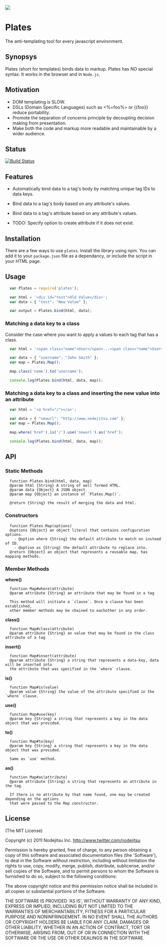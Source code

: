 
![](http://flatironjs.org/img/flatiron.png)

# Plates 
The anti-templating tool for every javascript environment.

## Synopsys

Plates (short for templates) binds data to markup. Plates has NO special syntax. It works in the browser and in `Node.js`.

## Motivation

- DOM templating is SLOW.
- DSLs (Domain Specific Languages) such as <%=foo%> or {{foo}} reduce portability.
- Promote the separation of concerns principle by decoupling decision making from presentation.
- Make both the code and markup more readable and maintainable by a wider audience.

## Status

[![Build Status](https://secure.travis-ci.org/flatiron/plates.png)](http://travis-ci.org/flatiron/plates)

## Features

- Automatically bind data to a tag's body by matching unique tag IDs to data keys.
- Bind data to a tag's body based on any attribute's values.
- Bind data to a tag's attribute based on any attribute's values.

- TODO: Specify option to create attribute if it does not exist.

## Installation
There are a few ways to use `plates`. Install the library using npm. You can add it to your `package.json` file as a dependancy, or include the script in your HTML page.

## Usage

```js
  var Plates = require('plates');

  var html = '<div id="test">Old Value</div>';
  var data = { "test": "New Value" };

  var output = Plates.bind(html, data); 
```

### Matching a data key to a class
Consider the case where you want to apply a values to each tag that has a class.

```js
  var html = '<span class="name">User</span>...<span class="name">User</span>';

  var data = { "username": "John Smith" };
  var map = Plates.Map();

  map.class('name').to('username');

  console.log(Plates.bind(html, data, map));
```

### Matching a data key to a class and inserting the new value into an attribute

```js
  var html = '<a href="/"></a>';

  var data = { "newurl": "http://www.nodejitsu.com" };
  var map = Plates.Map();

  map.where('href').is('/').use('newurl').as('href');

  console.log(Plates.bind(html, data, map));
```

## API

### Static Methods

```
  function Plates.bind(html, data, map)
  @param html {String} A string of well formed HTML.
  @param data {Object} A JSON object.
  @param map {Object} an instance of `Plates.Map()`.

  @return {String} the result of merging the data and html.
```

### Constructors

```
  function Plates.Map(options)
  @options {Object} an object literal that contains configuration options.
    - @option where {String} the default attribute to match on instead of ID.
    - @option as {String} the default attribute to replace into.
  @return {Object} an object that represents a reusable map, has mapping methods.
```

### Member Methods

**where()**

```
  function Map#where(attribute)
  @param attribute {String} an attribute that may be found in a tag

  This method will initiate a `clause`. Once a clause has been established,
  other member methods may be chained to eachother in any order.
```

**class()**

```
  function Map#class(attribute)
  @param attribute {String} an value that may be found in the class attribute of a tag
```

**insert()**

```
  function Map#insert(attribute)
  @param attribute {String} a string that represents a data-key, data will be inserted into 
  the attribute that was specified in the `where` clause.
```

**is()**

```
  function Map#is(value)
  @param value {String} the value of the attribute specified in the `where` clause.
```

**use()**

```
  function Map#use(key)
  @param key {String} a string that represents a key in the data object that was provided.
```

**to()**

```
  function Map#to(key)
  @param key {String} a string that represents a key in the data object that was provided.

  Same as `use` method.
```

**as()**

```
  function Map#as(attribute)
  @param attribute {String} a string that represents an attribute in the tag.

  If there is no attribute by that name found, one may be created depending on the options
  that were passed to the Map constructor.
```

## License

(The MIT License)

Copyright (c) 2011 Nodejitsu Inc. http://www.twitter.com/nodejitsu

Permission is hereby granted, free of charge, to any person obtaining a copy of this software and associated documentation files (the 'Software'), to deal in the Software without restriction, including without limitation the rights to use, copy, modify, merge, publish, distribute, sublicense, and/or sell copies of the Software, and to permit persons to whom the Software is furnished to do so, subject to the following conditions:

The above copyright notice and this permission notice shall be included in all copies or substantial portions of the Software.

THE SOFTWARE IS PROVIDED 'AS IS', WITHOUT WARRANTY OF ANY KIND, EXPRESS OR IMPLIED, INCLUDING BUT NOT LIMITED TO THE WARRANTIES OF MERCHANTABILITY, FITNESS FOR A PARTICULAR PURPOSE AND NONINFRINGEMENT. IN NO EVENT SHALL THE AUTHORS OR COPYRIGHT HOLDERS BE LIABLE FOR ANY CLAIM, DAMAGES OR OTHER LIABILITY, WHETHER IN AN ACTION OF CONTRACT, TORT OR OTHERWISE, ARISING FROM, OUT OF OR IN CONNECTION WITH THE SOFTWARE OR THE USE OR OTHER DEALINGS IN THE SOFTWARE.

